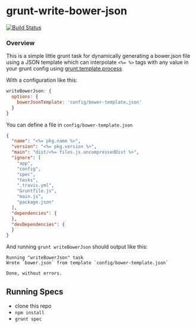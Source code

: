 # grunt-write-bower-json

[![Build Status](https://travis-ci.org/testdouble/grunt-write-bower-json.png?branch=master)](https://travis-ci.org/testdouble/grunt-write-bower-json)

### Overview

This is a simple little grunt task for dynamically generating a bower.json file
using a JSON template which can interpolate `<%= %>` tags with any value in your
grunt config using [grunt.template.process](http://gruntjs.com/api/grunt.template#grunt.template.process)

With a configuration like this:

```js
writeBowerJson: {
  options: {
    bowerJsonTemplate: 'config/bower-template.json'
  }
}
```

You can define a file in `config/bower-template.json`

``` json
{
  "name": "<%= pkg.name %>",
  "version": "<%= pkg.version %>",
  "main": "dist/<%= files.js.uncompressedDist %>",
  "ignore": [
    "app",
    "config",
    "spec",
    "tasks",
    ".travis.yml",
    "Gruntfile.js",
    "main.js",
    "package.json"
  ],
  "dependencies": {
  },
  "devDependencies": {
  }
}

```

And running `grunt writeBowerJson` should output like this:

```
Running "writeBowerJson" task
Wrote `bower.json` from template `config/bower-template.json`

Done, without errors.
```

## Running Specs

* clone this repo
* `npm install`
* `grunt spec`
